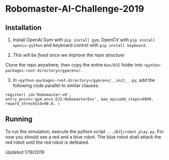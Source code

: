 # Robomaster-AI-Challenge-2019

## Installation

1. Install OpenAI Gym with `pip install gym`, OpenCV with `pip install opencv-python` and keyboard control with `pip install keyboard`.

2. *This will be fixed once we improve the repo structure*


Clone the repo anywhere, then copy the entire `Ken/DJI` folder into `<python-packages-root-directory>/gym/env/`.

3. In `<python-packages-root-directory>/gym/env/__init__.py`, add the following code parallel to similar clauses:


`register(
    id='Robomaster-v0',
    entry_point='gym.envs.DJI:RobomasterEnv',
    max_episode_steps=9999,
    reward_threshold=90.0,
)`

## Running

To run the simulation, execute the python script `.../DJI/robot_play.py`. For now you should see a red and a blue robot. The blue robot shall attack the red robot until the red robot is defeated.


Updated 1/19/2019
